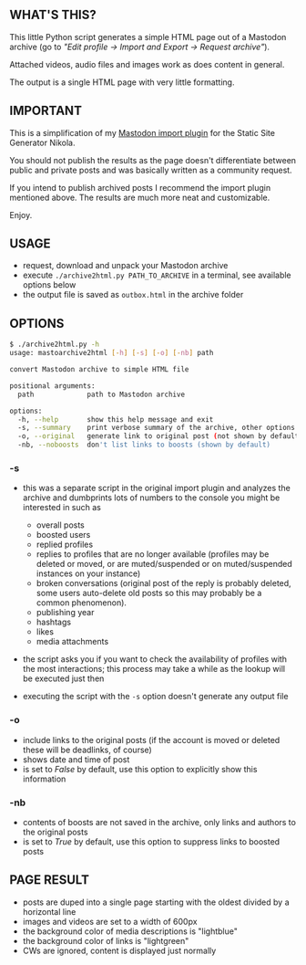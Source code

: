 ## WHAT'S THIS?

This little Python script generates a simple HTML page out of a Mastodon archive (go to *"Edit profile -> Import and Export -> Request archive"*).

Attached videos, audio files and images work as does content in general.

The output is a single HTML page with very little formatting.

## IMPORTANT

This is a simplification of my [Mastodon import plugin](https://github.com/encarsia/mastodon_nikola_import) for the Static Site Generator Nikola. 

You should not publish the results as the page doesn't differentiate between public and private posts and was basically written as a community request.

If you intend to publish archived posts I recommend the import plugin mentioned above. The results are much more neat and customizable.

Enjoy.

## USAGE

* request, download and unpack your Mastodon archive
* execute `./archive2html.py PATH_TO_ARCHIVE` in a terminal, see available options below
* the output file is saved as `outbox.html` in the archive folder

## OPTIONS
```bash
$ ./archive2html.py -h
usage: mastoarchive2html [-h] [-s] [-o] [-nb] path

convert Mastodon archive to simple HTML file

positional arguments:
  path             path to Mastodon archive

options:
  -h, --help       show this help message and exit
  -s, --summary    print verbose summary of the archive, other options are ignored
  -o, --original   generate link to original post (not shown by default)
  -nb, --noboosts  don't list links to boosts (shown by default)
```

### -s

* this was a separate script in the original import plugin and analyzes the archive and dumbprints lots of numbers to the console you might be interested in such as
  * overall posts
  * boosted users
  * replied profiles
  * replies to profiles that are no longer available (profiles may be deleted or moved, or are muted/suspended or on muted/suspended instances on your instance)
  * broken conversations (original post of the reply is probably deleted, some users auto-delete old posts so this may probably be a common phenomenon).
   * publishing year
   * hashtags
   * likes
   * media attachments

* the script asks you if you want to check the availability of profiles with the most interactions; this process may take a while as the lookup will be executed just then

* executing the script with the `-s` option doesn't generate any output file

### -o

* include links to the original posts (if the account is moved or deleted these will be deadlinks, of course)
* shows date and time of post
* is set to *False* by default, use this option to explicitly show this information

### -nb

* contents of boosts are not saved in the archive, only links and authors to the original posts
* is set to *True* by default, use this option to suppress links to boosted posts

## PAGE RESULT
* posts are duped into a single page starting with the oldest divided by a horizontal line
* images and videos are set to a width of 600px
* the background color of media descriptions is "lightblue"
* the background color of links is "lightgreen"
* CWs are ignored, content is displayed just normally


